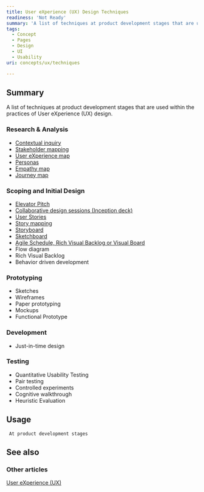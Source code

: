 ```yaml
---
title: User eXperience (UX) Design Techniques
readiness: 'Not Ready'
summary: 'A list of techniques at product development stages that are used within the practices of User eXperience (UX) design.'
tags:
  - Concept
  - Pages
  - Design
  - UI
  - Usability
uri: concepts/ux/techniques

---
```

## <span>Summary</span>

A list of techniques at product development stages that are used within the practices of User eXperience (UX) design.

### <span>Research & Analysis</span>

-   [Contextual inquiry](/concepts/ux/techniques/contextual_inquiry)
-   [Stakeholder mapping](/concepts/ux/techniques/stakeholder_mapping)
-   [User eXperience map](/concepts/ux/techniques/ux_map)
-   [Personas](/concepts/ux/techniques/personas)
-   [Empathy map](/concepts/ux/techniques/empathy_map)
-   [Journey map](/concepts/ux/techniques/journey_map)

### <span>Scoping and Initial Design</span>

-   [Elevator Pitch](/concepts/ux/techniques/elevator_pitch)
-   [Collaborative design sessions (Inception deck)](/concepts/ux/techniques/inception_deck)
-   [User Stories](/concepts/ux/techniques/user_stories)
-   [Story mapping](/concepts/ux/techniques/story_mapping)
-   [Storyboard](/concepts/ux/techniques/storyboard)
-   [Sketchboard](/concepts/ux/techniques/sketchboard)
-   [Agile Schedule, Rich Visual Backlog or Visual Board](/concepts/ux/techniques/visual_board)
-   Flow diagram
-   Rich Visual Backlog
-   Behavior driven development

### <span>Prototyping</span>

-   Sketches
-   Wireframes
-   Paper prototyping
-   Mockups
-   Functional Prototype

### <span>Development</span>

-   Just-in-time design

### <span>Testing</span>

-   Quantitative Usability Testing
-   Pair testing
-   Controlled experiments
-   Cognitive walkthrough
-   Heuristic Evaluation

## <span>Usage</span>

     At product development stages

## <span>See also</span>

### <span>Other articles</span>

[User eXperience (UX)](/concepts/ux/user_experience_design)